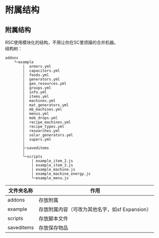 # 附属结构

## 附属结构

RSC使用模块化的结构，不用让你在SC里烦躁的合并机器。  
结构树：

```
addons
    └─example
        |  armors.yml
        │  capacitors.yml
        |  foods.yml
        │  generators.yml
        │  geo_resources.yml
        │  groups.yml
        │  info.yml
        │  items.yml
        │  machines.yml
        │  mat_generators.yml
        │  mb_machines.yml
        │  menus.yml
        │  mob_drops.yml
        │  recipe_machines.yml
        │  recipe_types.yml
        │  researches.yml
        │  solar_generators.yml
        |  supers.yml
        │
        ├─saveditems
        │
        └─scripts
            | example_item_2.js
            | example_item_3.js
            | example_machine.js
            | example_machine_energy.js
            └─example_menu.js
```

| 文件夹名称      | 作用     |
| ---------- | ------ |
| addons     | 存放附属   |
| example    | 存放附属内容（可改为其他名字，如sf Expansion） |
| scripts    | 存放脚本文件 |
| saveditems | 存放保存物品 |

